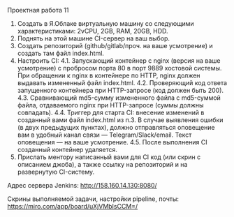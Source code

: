 
Проектная работа 11
1. Создать в Я.Облаке виртуальную машину со следующими характеристиками: 2vCPU, 2GB, RAM, 20GB, HDD.
2. Поднять на этой машине CI-сервер на ваш выбор.
3. Создать репозиторий (github/gitlab/проч. на ваше усмотрение) и создать там файл index.html.
4. Настроить CI:
    4.1. Запускающий контейнер с nginx (версия на ваше усмотрение) с пробросом порта 80 в порт 9889 хостовой системы. При обращении к nginx в контейнере по HTTP, nginx должен выдавать измененный файл index.html.
    4.2. Проверяющий код ответа запущенного контейнера при HTTP-запросе (код должен быть 200).
    4.3. Сравнивающий md5-сумму измененного файла с md5-суммой файла, отдаваемого nginx при HTTP-запросе (суммы должны совпадать).
    4.4. Триггер для старта CI: внесение изменений в созданный вами файл index.html из п.3. В случае выявления ошибки (в двух предыдущих пунктах), должно отправляться    оповещение вам в удобный канал связи — Telegram/Slack/email. Текст оповещения — на ваше усмотрение.
    4.5. После выполнения CI созданный контейнер удаляется.
5. Прислать ментору написанный вами для CI код (или скрин с описанием джоба), а также ссылку на репозиторий и на развернутую CI-систему.

Адрес сервера Jenkins:
http://158.160.14.130:8080/

Скрины выполняемой задачи, настройки pipeline, почты:
https://miro.com/app/board/uXjVMbIsCCM=/